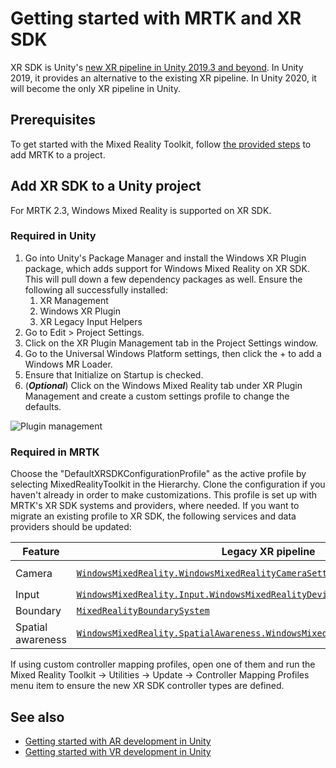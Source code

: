 # Getting started with MRTK and XR SDK

XR SDK is Unity's [new XR pipeline in Unity 2019.3 and beyond](https://blogs.unity3d.com/2020/01/24/unity-xr-platform-updates/). In Unity 2019, it provides an alternative to the existing XR pipeline. In Unity 2020, it will become the only XR pipeline in Unity.

## Prerequisites

To get started with the Mixed Reality Toolkit, follow [the provided steps](GettingStartedWithTheMRTK.md) to add MRTK to a project.

## Add XR SDK to a Unity project

For MRTK 2.3, Windows Mixed Reality is supported on XR SDK.

### Required in Unity

1. Go into Unity's Package Manager and install the Windows XR Plugin package, which adds support for Windows Mixed Reality on XR SDK. This will pull down a few dependency packages as well. Ensure the following all successfully installed:
   1. XR Management
   1. Windows XR Plugin
   1. XR Legacy Input Helpers
1. Go to Edit > Project Settings.
1. Click on the XR Plugin Management tab in the Project Settings window.
1. Go to the Universal Windows Platform settings, then click the + to add a Windows MR Loader.
1. Ensure that Initialize on Startup is checked.
1. (**_Optional_**) Click on the Windows Mixed Reality tab under XR Plugin Management and create a custom settings profile to change the defaults.

![Plugin management](Images/XRSDK/PluginManagement.png)

### Required in MRTK

Choose the "DefaultXRSDKConfigurationProfile" as the active profile by selecting MixedRealityToolkit in the Hierarchy. Clone the configuration if you haven't already in order to make customizations. This profile is set up with MRTK's XR SDK systems and providers, where needed. If you want to migrate an existing profile to XR SDK, the following services and data providers should be updated:

| Feature | Legacy XR pipeline | XR SDK |
|---------|--------------------|--------|
| Camera | [`WindowsMixedReality.WindowsMixedRealityCameraSettings`](xref:Microsoft.MixedReality.Toolkit.WindowsMixedReality.WindowsMixedRealityCameraSettings) | [`XRSDK.WindowsMixedReality.WindowsMixedRealityCameraSettings`](xref:Microsoft.MixedReality.Toolkit.XRSDK.WindowsMixedReality.WindowsMixedRealityCameraSettings) and [`GenericXRSDKCameraSettings`](xref:Microsoft.MixedReality.Toolkit.XRSDK.GenericXRSDKCameraSettings)|
| Input | [`WindowsMixedReality.Input.WindowsMixedRealityDeviceManager`](xref:Microsoft.MixedReality.Toolkit.WindowsMixedReality.Input.WindowsMixedRealityDeviceManager) | [`XRSDK.WindowsMixedReality.WindowsMixedRealityDeviceManager`](xref:Microsoft.MixedReality.Toolkit.XRSDK.WindowsMixedReality.WindowsMixedRealityDeviceManager) |
| Boundary | [`MixedRealityBoundarySystem`](xref:Microsoft.MixedReality.Toolkit.Boundary.MixedRealityBoundarySystem) | [`XRSDKBoundarySystem`](xref:Microsoft.MixedReality.Toolkit.XRSDK.XRSDKBoundarySystem) |
| Spatial awareness | [`WindowsMixedReality.SpatialAwareness.WindowsMixedRealitySpatialMeshObserver`](xref:Microsoft.MixedReality.Toolkit.WindowsMixedReality.SpatialAwareness.WindowsMixedRealitySpatialMeshObserver) | [`XRSDK.WindowsMixedReality.WindowsMixedRealitySpatialMeshObserver`](xref:Microsoft.MixedReality.Toolkit.XRSDK.WindowsMixedReality.WindowsMixedRealitySpatialMeshObserver) |

If using custom controller mapping profiles, open one of them and run the Mixed Reality Toolkit -> Utilities -> Update -> Controller Mapping Profiles menu item to ensure the new XR SDK controller types are defined.

## See also

* [Getting started with AR development in Unity](https://docs.unity3d.com/Manual/AROverview.html)
* [Getting started with VR development in Unity](https://docs.unity3d.com/Manual/VROverview.html)
